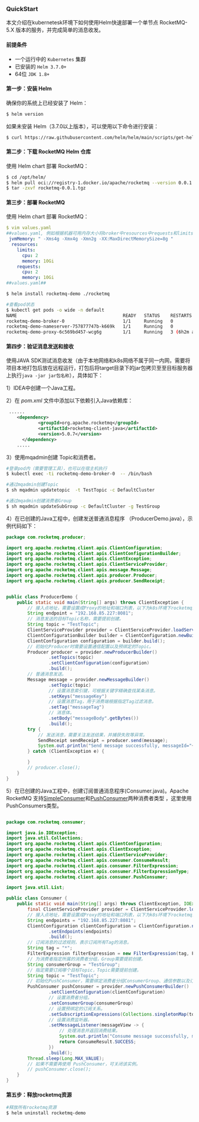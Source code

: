 ### QuickStart
本文介绍在kubernetesk环境下如何使用Helm快速部署一个单节点 RocketMQ-5.X 版本的服务，并完成简单的消息收发。

#### 前提条件

- 一个运行中的 `Kubernetes` 集群
- 已安装的 `Helm 3.7.0+ `
- 64位 `JDK 1.8+`

#### 第一步：安装 Helm

确保你的系统上已经安装了 Helm：
```bash
$ helm version
```

如果未安装 Helm（3.7.0以上版本），可以使用以下命令进行安装：
```bash
$ curl https://raw.githubusercontent.com/helm/helm/main/scripts/get-helm-3 | bash
```

#### 第二步：下载 RocketMQ Helm 仓库

使用 Helm chart 部署 RocketMQ：

```bash
$ cd /opt/helm/
$ helm pull oci://registry-1.docker.io/apache/rocketmq --version 0.0.1
$ tar -zxvf rocketmq-0.0.1.tgz
```

#### 第三步：部署 RocketMQ
使用 Helm chart 部署 RocketMQ：

```yaml
$ vim values.yaml
##values.yaml, 例如根据机器可用内存大小将broker中resources中requests和limits的memory改成大于MaxDirectMemorySize的大小##
 jvmMemory: " -Xms4g -Xmx4g -Xmn2g -XX:MaxDirectMemorySize=8g "
  resources:
    limits:
      cpu: 2
      memory: 10Gi
    requests:
      cpu: 2
      memory: 10Gi
##values.yaml##
```

```bash
$ helm install rocketmq-demo ./rocketmq

#查看pod状态
$ kubectl get pods -o wide -n default
NAME                                        READY   STATUS    RESTARTS       AGE    IP               NODE         NOMINATED NODE   READINESS GATES
rocketmq-demo-broker-0                      1/1     Running   0              6h3m   192.168.58.225   k8s-node02   <none>           <none>
rocketmq-demo-nameserver-757877747b-k669k   1/1     Running   0              6h3m   192.168.58.226   k8s-node02   <none>           <none>
rocketmq-demo-proxy-6c569bd457-wcg6g        1/1     Running   3 (6h2m ago)   6h3m   192.168.85.227   k8s-node01   <none>           <none>
```

#### 第四步：验证消息发送和接收
使用JAVA SDK测试消息收发（由于本地网络和k8s网络不属于同一内网，需要将项目本地打包后放在远程运行，打包后将target目录下的jar包拷贝至至目标服务器上执行`java -jar jar包名称`），具体如下：

1）IDEA中创建一个Java工程。

2）在 *pom.xml* 文件中添加以下依赖引入Java依赖库：
```xml
 ...... 
    <dependency>
            <groupId>org.apache.rocketmq</groupId>
            <artifactId>rocketmq-client-java</artifactId>
            <version>5.0.7</version>
      </dependency>
    .....
```
3）使用mqadmin创建 Topic和消费者。
```bash
#登录pod内（需要管理工具），也可以在宿主机执行
$ kubectl exec -ti rocketmq-demo-broker-0  -- /bin/bash

#通过mqadmin创建Topic
$ sh mqadmin updatetopic  -t TestTopic -c DefaultCluster

#通过mqadmin创建消费者Group
$ sh mqadmin updateSubGroup -c DefaultCluster -g TestGroup
```
4）在已创建的Java工程中，创建发送普通消息程序 （ProducerDemo.java），示例代码如下：

```java
package com.rocketmq.producer;

import org.apache.rocketmq.client.apis.ClientConfiguration;
import org.apache.rocketmq.client.apis.ClientConfigurationBuilder;
import org.apache.rocketmq.client.apis.ClientException;
import org.apache.rocketmq.client.apis.ClientServiceProvider;
import org.apache.rocketmq.client.apis.message.Message;
import org.apache.rocketmq.client.apis.producer.Producer;
import org.apache.rocketmq.client.apis.producer.SendReceipt;


public class ProducerDemo {
    public static void main(String[] args) throws ClientException {
        // 接入点地址，需要设置成Proxy的地址和端口列表，以下为k8s环境下rocketmq的proxy地址。
        String endpoint = "192.168.85.227:8081";
        // 消息发送的目标Topic名称，需要提前创建。
        String topic = "TestTopic";
        ClientServiceProvider provider = ClientServiceProvider.loadService();
        ClientConfigurationBuilder builder = ClientConfiguration.newBuilder().setEndpoints(endpoint);
        ClientConfiguration configuration = builder.build();
        // 初始化Producer时需要设置通信配置以及预绑定的Topic。
        Producer producer = provider.newProducerBuilder()
                .setTopics(topic)
                .setClientConfiguration(configuration)
                .build();
        // 普通消息发送。
        Message message = provider.newMessageBuilder()
                .setTopic(topic)
                // 设置消息索引键，可根据关键字精确查找某条消息。
                .setKeys("messageKey")
                // 设置消息Tag，用于消费端根据指定Tag过滤消息。
                .setTag("messageTag")
                // 消息体。
                .setBody("messageBody".getBytes())
                .build();
        try {
            // 发送消息，需要关注发送结果，并捕获失败等异常。
            SendReceipt sendReceipt = producer.send(message);
            System.out.println("Send message successfully, messageId="+sendReceipt.getMessageId());
        } catch (ClientException e) {

        }
        // producer.close();
    }
}
```
5）在已创建的Java工程中，创建订阅普通消息程序(Consumer.java)。Apache RocketMQ 支持[SimpleConsumer](https://rocketmq.apache.org/zh/docs/featureBehavior/06consumertype)和[PushConsumer](https://rocketmq.apache.org/zh/docs/featureBehavior/06consumertype)两种消费者类型 ，这里使用PushConsumers类型。

```java

package com.rocketmq.consumer;

import java.io.IOException;
import java.util.Collections;
import org.apache.rocketmq.client.apis.ClientConfiguration;
import org.apache.rocketmq.client.apis.ClientException;
import org.apache.rocketmq.client.apis.ClientServiceProvider;
import org.apache.rocketmq.client.apis.consumer.ConsumeResult;
import org.apache.rocketmq.client.apis.consumer.FilterExpression;
import org.apache.rocketmq.client.apis.consumer.FilterExpressionType;
import org.apache.rocketmq.client.apis.consumer.PushConsumer;

import java.util.List;

public class Consumer {
    public static void main(String[] args) throws ClientException, IOException, InterruptedException {
        final ClientServiceProvider provider = ClientServiceProvider.loadService();
        // 接入点地址，需要设置成Proxy的地址和端口列表，以下为k8s环境下rocketmq的proxy地址。
        String endpoints = "192.168.85.227:8081";
        ClientConfiguration clientConfiguration = ClientConfiguration.newBuilder()
                .setEndpoints(endpoints)
                .build();
        // 订阅消息的过滤规则，表示订阅所有Tag的消息。
        String tag = "*";
        FilterExpression filterExpression = new FilterExpression(tag, FilterExpressionType.TAG);
        // 为消费者指定所属的消费者分组，Group需要提前创建。
        String consumerGroup = "TestGroup";
        // 指定需要订阅哪个目标Topic，Topic需要提前创建。
        String topic = "TestTopic";
        // 初始化PushConsumer，需要绑定消费者分组ConsumerGroup、通信参数以及订阅关系。
        PushConsumer pushConsumer = provider.newPushConsumerBuilder()
                .setClientConfiguration(clientConfiguration)
                // 设置消费者分组。
                .setConsumerGroup(consumerGroup)
                // 设置预绑定的订阅关系。
                .setSubscriptionExpressions(Collections.singletonMap(topic, filterExpression))
                // 设置消费监听器。
                .setMessageListener(messageView -> {
                    // 处理消息并返回消费结果。
                    System.out.println("Consume message successfully, messageId="+ messageView.getMessageId());
                    return ConsumeResult.SUCCESS;
                })
                .build();
        Thread.sleep(Long.MAX_VALUE);
        // 如果不需要再使用 PushConsumer，可关闭该实例。
        // pushConsumer.close();
    }
}
```

#### 第五步：释放rocketmq资源
``` bash
#释放所有rocketmq资源
$ helm uninstall rocketmq-demo
```

